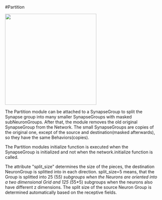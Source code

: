 #Partition

<img width="300" src="https://raw.githubusercontent.com/trieschlab/PymoNNto/Images/Partition.png"><br>

The Partition module can be attached to a SynapseGroup to split the Synapse group into many smaller SynapseGroups with masked subNeuronGroups.
After that, the module removes the old original SynapseGroup from the Network. 
The small SynapseGroups are copies of the original one, except of the source and destination(masked afterwards), so they have the same Behaviors(copies).

The Partition modules initialize function is executed when the SynapseGroup is initialized and not when the network.initialize function is called.

The attribute "split_size" determines the size of the pieces, the destination NeuronGroup is splitted into in each direction.
split_size=5 means, that the Group is splitted into 25 (5*5) subgroups when the Neurons are oriented into a two dimensional Grid and 125 (5*5*5) subgroups when the neurons also have different z dimensions.
The split size of the source Neuron Group is determined automatically based on the receptive fields.
